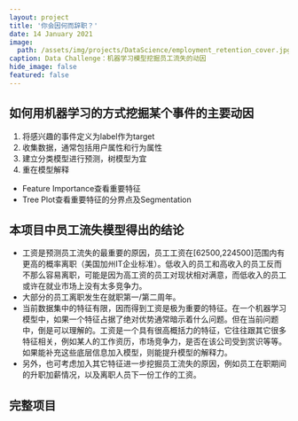 ```yaml
---
layout: project
title: '你会因何而辞职？'
date: 14 January 2021
image:  
  path: /assets/img/projects/DataScience/employment_retention_cover.jpg
caption: Data Challenge：机器学习模型挖掘员工流失的动因
hide_image: false
featured: false
---
```


## 如何用机器学习的方式挖掘某个事件的主要动因
1. 将感兴趣的事件定义为label作为target
2. 收集数据，通常包括用户属性和行为属性
3. 建立分类模型进行预测，树模型为宜
4. 重在模型解释
  - Feature Importance查看重要特征
  - Tree Plot查看重要特征的分界点及Segmentation

## 本项目中员工流失模型得出的结论
- 工资是预测员工流失的最重要的原因，员工工资在[62500,224500]范围内有更高的概率离职（美国加州IT企业标准）。低收入的员工和高收入的员工反而不那么容易离职，可能是因为高工资的员工对现状相对满意，而低收入的员工或许在就业市场上没有太多竞争力。
- 大部分的员工离职发生在就职第一/第二周年。
- 当前数据集中的特征有限，因而得到工资是极为重要的特征。在一个机器学习模型中，如果一个特征占据了绝对优势通常暗示着什么问题。但在当前问题中，倒是可以理解的。工资是一个具有很高概括力的特征，它往往跟其它很多特征相关，例如某人的工作资历，市场竞争力，是否在该公司受到赏识等等。如果能补充这些底层信息加入模型，则能提升模型的解释力。
- 另外，也可考虑加入其它特征进一步挖掘员工流失的原因，例如员工在职期间的升职加薪情况，以及离职人员下一份工作的工资。

## 完整项目
<script src="https://gist.github.com/chuanluchen/95b84afe256d43bed7da327aa2d260b2.js"></script>
